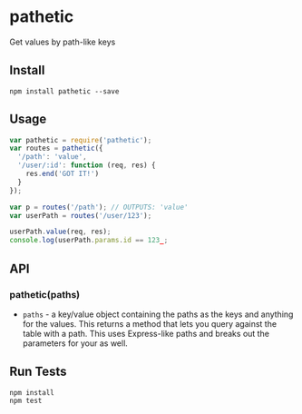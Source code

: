 # pathetic

Get values by path-like keys

## Install

```
npm install pathetic --save
```

## Usage

```js
var pathetic = require('pathetic');
var routes = pathetic({
  '/path': 'value',
  '/user/:id': function (req, res) {
    res.end('GOT IT!')
  }
});

var p = routes('/path'); // OUTPUTS: 'value'
var userPath = routes('/user/123');

userPath.value(req, res);
console.log(userPath.params.id == 123_;
```

## API

### pathetic(paths)

* `paths` - a key/value object containing the paths as the keys and anything for the values. This returns a method that lets you query against the table with a path. This uses Express-like paths and breaks out the parameters for your as well.


## Run Tests

```
npm install
npm test
```